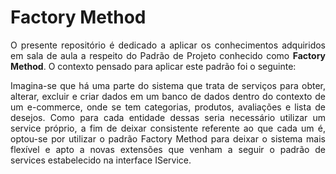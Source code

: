 # Factory Method

<div style="text-align: justify;">
<p>O presente repositório é dedicado a aplicar os conhecimentos adquiridos em sala de aula a respeito do Padrão de Projeto conhecido como <strong>Factory Method</strong>. O contexto pensado para aplicar este padrão foi o seguinte:</p>

<p>Imagina-se que há uma parte do sistema que trata de serviços para obter, alterar, excluir e criar dados em um banco de dados dentro do contexto de um e-commerce, onde se tem categorias, produtos, avaliações e lista de desejos. Como para cada entidade dessas seria necessário utilizar um service próprio, a fim de deixar consistente referente ao que cada um é, optou-se por utilizar o padrão Factory Method para deixar o sistema mais flexível e apto a novas extensões que venham a seguir o padrão de services estabelecido na interface IService.</p>
</div>
